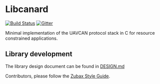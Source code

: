 # Libcanard
[![Build Status](https://travis-ci.org/UAVCAN/libcanard.svg?branch=master)](https://travis-ci.org/UAVCAN/libcanard)
[![Gitter](https://img.shields.io/badge/gitter-join%20chat-green.svg)](https://gitter.im/UAVCAN/general)

Minimal implementation of the UAVCAN protocol stack in C for resource constrained applications.

## Library development

The library design document can be found in [DESIGN.md](DESIGN.md)

Contributors, please follow the [Zubax Style Guide](https://github.com/Zubax/zubax_style_guide).
